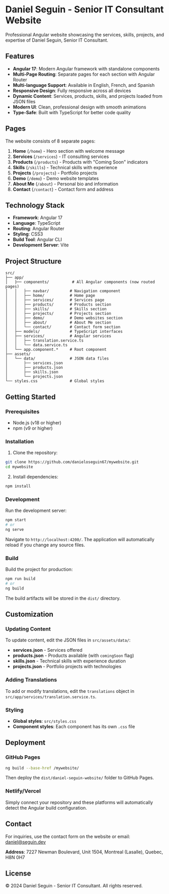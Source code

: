# Daniel Seguin - Senior IT Consultant Website

Professional Angular website showcasing the services, skills, projects, and expertise of Daniel Seguin, Senior IT Consultant.

## Features

- **Angular 17**: Modern Angular framework with standalone components
- **Multi-Page Routing**: Separate pages for each section with Angular Router
- **Multi-language Support**: Available in English, French, and Spanish
- **Responsive Design**: Fully responsive across all devices
- **Dynamic Content**: Services, products, skills, and projects loaded from JSON files
- **Modern UI**: Clean, professional design with smooth animations
- **Type-Safe**: Built with TypeScript for better code quality

## Pages

The website consists of 8 separate pages:
1. **Home** (`/home`) - Hero section with welcome message
2. **Services** (`/services`) - IT consulting services
3. **Products** (`/products`) - Products with "Coming Soon" indicators
4. **Skills** (`/skills`) - Technical skills with experience
5. **Projects** (`/projects`) - Portfolio projects
6. **Demo** (`/demo`) - Demo website templates
7. **About Me** (`/about`) - Personal bio and information
8. **Contact** (`/contact`) - Contact form and address

## Technology Stack

- **Framework**: Angular 17
- **Language**: TypeScript
- **Routing**: Angular Router
- **Styling**: CSS3
- **Build Tool**: Angular CLI
- **Development Server**: Vite

## Project Structure

```
src/
├── app/
│   ├── components/          # All Angular components (now routed pages)
│   │   ├── navbar/         # Navigation component
│   │   ├── home/           # Home page
│   │   ├── services/       # Services page
│   │   ├── products/       # Products section
│   │   ├── skills/         # Skills section
│   │   ├── projects/       # Projects section
│   │   ├── demo/           # Demo websites section
│   │   ├── about/          # About Me section
│   │   └── contact/        # Contact form section
│   ├── models/             # TypeScript interfaces
│   ├── services/           # Angular services
│   │   ├── translation.service.ts
│   │   └── data.service.ts
│   └── app.component.*     # Root component
├── assets/
│   └── data/               # JSON data files
│       ├── services.json
│       ├── products.json
│       ├── skills.json
│       └── projects.json
└── styles.css              # Global styles
```

## Getting Started

### Prerequisites

- Node.js (v18 or higher)
- npm (v9 or higher)

### Installation

1. Clone the repository:
```bash
git clone https://github.com/danieloseguin67/mywebsite.git
cd mywebsite
```

2. Install dependencies:
```bash
npm install
```

### Development

Run the development server:
```bash
npm start
# or
ng serve
```

Navigate to `http://localhost:4200/`. The application will automatically reload if you change any source files.

### Build

Build the project for production:
```bash
npm run build
# or
ng build
```

The build artifacts will be stored in the `dist/` directory.

## Customization

### Updating Content

To update content, edit the JSON files in `src/assets/data/`:

- **services.json** - Services offered
- **products.json** - Products available (with `comingSoon` flag)
- **skills.json** - Technical skills with experience duration
- **projects.json** - Portfolio projects with technologies

### Adding Translations

To add or modify translations, edit the `translations` object in `src/app/services/translation.service.ts`.

### Styling

- **Global styles**: `src/styles.css`
- **Component styles**: Each component has its own `.css` file

## Deployment

### GitHub Pages

```bash
ng build --base-href /mywebsite/
```

Then deploy the `dist/daniel-seguin-website/` folder to GitHub Pages.

### Netlify/Vercel

Simply connect your repository and these platforms will automatically detect the Angular build configuration.

## Contact

For inquiries, use the contact form on the website or email: daniel@seguin.dev

**Address**: 7227 Newman Boulevard, Unit 1504, Montreal (Lasalle), Quebec, H8N 0H7

## License

© 2024 Daniel Seguin - Senior IT Consultant. All rights reserved.
